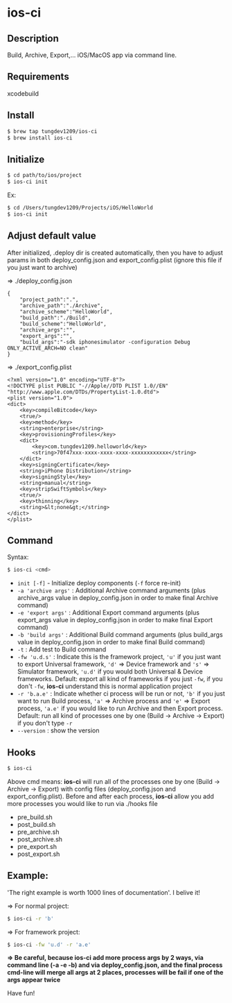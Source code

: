 # ios-ci

## Description
Build, Archive, Export,... iOS/MacOS app via command line.   

## Requirements
xcodebuild

## Install
```sh
$ brew tap tungdev1209/ios-ci
$ brew install ios-ci
```
## Initialize
```sh
$ cd path/to/ios/project
$ ios-ci init
```
Ex:
```sh
$ cd /Users/tungdev1209/Projects/iOS/HelloWorld
$ ios-ci init
```
## Adjust default value
After initialized, .deploy dir is created automatically, then you have to adjust params in both deploy_config.json and export_config.plist (ignore this file if you just want to archive)

=> ./deploy_config.json
```
{
    "project_path":".",
    "archive_path":"./Archive",
    "archive_scheme":"HelloWorld",
    "build_path":"./Build",
    "build_scheme":"HelloWorld",
    "archive_args":"",
    "export_args":"",
    "build_args":"-sdk iphonesimulator -configuration Debug ONLY_ACTIVE_ARCH=NO clean"
}
```

=> ./export_config.plist
```
<?xml version="1.0" encoding="UTF-8"?>
<!DOCTYPE plist PUBLIC "-//Apple//DTD PLIST 1.0//EN" "http://www.apple.com/DTDs/PropertyList-1.0.dtd">
<plist version="1.0">
<dict>
	<key>compileBitcode</key>
	<true/>
	<key>method</key>
	<string>enterprise</string>
	<key>provisioningProfiles</key>
	<dict>
		<key>com.tungdev1209.helloworld</key>
		<string>70f47xxx-xxxx-xxxx-xxxx-xxxxxxxxxxxx</string>
	</dict>
	<key>signingCertificate</key>
	<string>iPhone Distribution</string>
	<key>signingStyle</key>
	<string>manual</string>
	<key>stripSwiftSymbols</key>
	<true/>
	<key>thinning</key>
	<string>&lt;none&gt;</string>
</dict>
</plist>
```

## Command
Syntax: 
```sh
$ ios-ci <cmd>
```
* ```init [-f]``` - Initialize deploy components (```-f``` force re-init)
* ```-a 'archive args'``` : Additional Archive command arguments (plus archive_args value in deploy_config.json in order to make final Archive command)
* ```-e 'export args'``` : Additional Export command arguments (plus export_args value in deploy_config.json in order to make final Export command)
* ```-b 'build args'``` : Additional Build command arguments (plus build_args value in deploy_config.json in order to make final Build command)
* ```-t``` : Add test to Build command
* ```-fw 'u.d.s'``` : Indicate this is the framework project, ```'u'``` if you just want to export Universal framework, ```'d'``` => Device framework and ```'s'``` => Simulator framework, ```'u.d'``` if you would both Universal & Device frameworks. Default: export all kind of frameworks if you just ```-fw```, if you don't ```-fw```, **ios-ci** understand this is normal application project
* ```-r 'b.a.e'``` : Indicate whether ci process will be run or not, ```'b'``` if you just want to run Build process, ```'a'``` => Archive process and ```'e'``` => Export process, ```'a.e'``` if you would like to run Archive and then Export process. Default: run all kind of processes one by one (Build -> Archive -> Export) if you don't type ```-r```
* ```--version``` : show the version

## Hooks
```sh
$ ios-ci
```
Above cmd means: **ios-ci** will run all of the processes one by one (Build -> Archive -> Export) with config files (deploy_config.json and export_config.plist). Before and after each process, **ios-ci** allow you add more processes you would like to run via ./hooks file
* pre_build.sh
* post_build.sh
* pre_archive.sh
* post_archive.sh
* pre_export.sh
* post_export.sh

## Example:
'The right example is worth 1000 lines of documentation'. I belive it!

=> For normal project:
```sh
$ ios-ci -r 'b'
```
=> For framework project:
```sh
$ ios-ci -fw 'u.d' -r 'a.e'
```

**=> Be careful, because ios-ci add more process args by 2 ways, via command line (-a -e -b) and via deploy_config.json, and the final process cmd-line will merge all args at 2 places, processes will be fail if one of the args appear twice**

Have fun!
